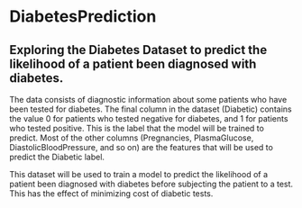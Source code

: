 # DiabetesPrediction
## Exploring the Diabetes Dataset to predict the likelihood of a patient been diagnosed with diabetes.
The data consists of diagnostic information about some patients who have been tested for diabetes. The final column in the dataset (Diabetic) contains the value 0 for patients who tested negative for diabetes, and 1 for patients who tested positive. This is the label that the model will be trained to predict. Most of the other columns (Pregnancies, PlasmaGlucose, DiastolicBloodPressure, and so on) are the features that will be used to predict the Diabetic label.

This dataset will be used to train a model to predict the likelihood of a patient been diagnosed with diabetes before subjecting the patient to a test. This has the effect of minimizing cost of diabetic tests.
